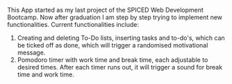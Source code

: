 This App started as my last project of the SPICED Web Development Bootcamp. Now after graduation I am step by step trying to implement new functionalities.
Current functionalities include:

1) Creating and deleting To-Do lists, inserting tasks and to-do's, which can be ticked off as done, which will trigger a randomised motivational message.
2) Pomodoro timer with work time and break time, each adjustable to desired times. After each timer runs out, it will trigger a sound for break time and work time.
